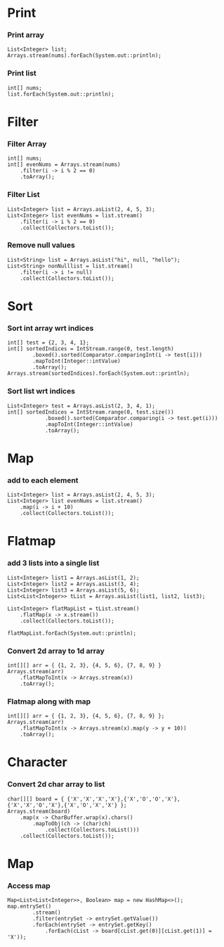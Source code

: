 # Print

### Print array
```
List<Integer> list;
Arrays.stream(nums).forEach(System.out::println);
```

### Print list
```
int[] nums;
list.forEach(System.out::println);
```

# Filter

### Filter Array
```
int[] nums;
int[] evenNums = Arrays.stream(nums)
    .filter(i -> i % 2 == 0)
    .toArray();
```

### Filter List
```
List<Integer> list = Arrays.asList(2, 4, 5, 3);
List<Integer> list evenNums = list.stream()
    .filter(i -> i % 2 == 0)
    .collect(Collectors.toList());
```

### Remove null values
```
List<String> list = Arrays.asList("hi", null, "hello");
List<String> nonNulllist = list.stream()
    .filter(i -> i != null)
    .collect(Collectors.toList());
```

# Sort
### Sort int array wrt indices
```
int[] test = {2, 3, 4, 1};
int[] sortedIndices = IntStream.range(0, test.length)
        .boxed().sorted(Comparator.comparingInt(i -> test[i]))
        .mapToInt(Integer::intValue)
        .toArray();
Arrays.stream(sortedIndices).forEach(System.out::println);
```

### Sort list wrt indices
```
List<Integer> test = Arrays.asList(2, 3, 4, 1);
int[] sortedIndices = IntStream.range(0, test.size())
            .boxed().sorted(Comparator.comparing(i -> test.get(i)))
            .mapToInt(Integer::intValue)
            .toArray();
```

# Map
### add to each element
```
List<Integer> list = Arrays.asList(2, 4, 5, 3);
List<Integer> list evenNums = list.stream()
    .map(i -> i + 10)
    .collect(Collectors.toList());
```

# Flatmap
### add 3 lists into a single list
```
List<Integer> list1 = Arrays.asList(1, 2);
List<Integer> list2 = Arrays.asList(3, 4);
List<Integer> list3 = Arrays.asList(5, 6);
List<List<Integer>> tList = Arrays.asList(list1, list2, list3);

List<Integer> flatMapList = tList.stream()
    .flatMap(x -> x.stream())
    .collect(Collectors.toList());

flatMapList.forEach(System.out::println);
```

### Convert 2d array to 1d array
```
int[][] arr = { {1, 2, 3}, {4, 5, 6}, {7, 8, 9} }
Arrays.stream(arr)
    .flatMapToInt(x -> Arrays.stream(x))
    .toArray();
```

### Flatmap along with map
```
int[][] arr = { {1, 2, 3}, {4, 5, 6}, {7, 8, 9} };
Arrays.stream(arr)
    .flatMapToInt(x -> Arrays.stream(x).map(y -> y + 10))
    .toArray();
```

# Character

### Convert 2d char array to list

```
char[][] board = { {'X','X','X','X'},{'X','O','O','X'},{'X','X','O','X'},{'X','O','X','X'} };
Arrays.stream(board)
    .map(x -> CharBuffer.wrap(x).chars()
        .mapToObj(ch -> (char)ch)
            .collect(Collectors.toList()))
    .collect(Collectors.toList());
```

# Map

### Access map
```
Map<List<List<Integer>>, Boolean> map = new HashMap<>();
map.entrySet()
        .stream()
        .filter(entrySet -> entrySet.getValue())
        .forEach(entrySet -> entrySet.getKey()
            .forEach(cList -> board[cList.get(0)][cList.get(1)] = 'X'));
```
